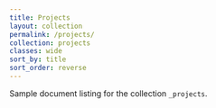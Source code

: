 ```yaml
---
title: Projects
layout: collection
permalink: /projects/
collection: projects
classes: wide
sort_by: title
sort_order: reverse
---
```


Sample document listing for the collection `_projects`.
